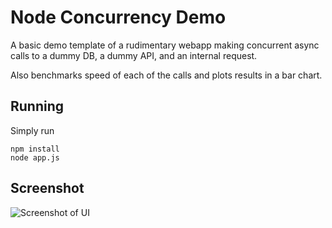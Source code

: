 # Node Concurrency Demo
A basic demo template of a rudimentary webapp making concurrent async calls to a dummy DB, a dummy API, and an internal request.


Also benchmarks speed of each of the calls and plots results in a bar chart.

## Running
Simply run 
```
npm install
node app.js
```

## Screenshot

![Screenshot of UI](public/screenshot.png)